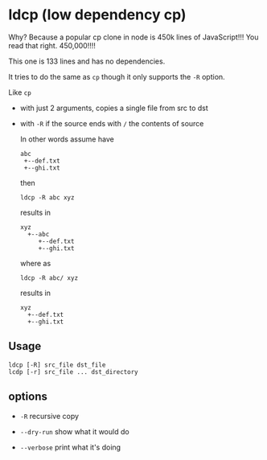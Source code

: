 # ldcp (low dependency cp)

Why? Because a popular cp clone in node is 450k lines of JavaScript!!! You read that right. 450,000!!!!

This one is 133 lines and has no dependencies.

It tries to do the same as `cp` though it only supports the `-R` option.

Like `cp`

* with just 2 arguments, copies a single file from src to dst

* with `-R` if the source ends with `/` the contents of source

  In other words assume have


    ```
    abc
     +--def.txt
     +--ghi.txt
    ```

  then

    ```
    ldcp -R abc xyz
    ```

  results in

    ```
    xyz
      +--abc
         +--def.txt
         +--ghi.txt
    ```

  where as

    ```
    ldcp -R abc/ xyz
    ```

  results in

    ```
    xyz
      +--def.txt
      +--ghi.txt
    ```

## Usage

```
ldcp [-R] src_file dst_file
lcdp [-r] src_file ... dst_directory
```

## options

* `-R` recursive copy

* `--dry-run` show what it would do

* `--verbose` print what it's doing
